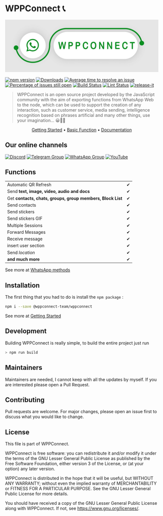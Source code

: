 # WPPConnect 📞

![WPPConnect Banner](./img/wppconnect-banner.jpeg)

[![npm version](https://img.shields.io/npm/v/@wppconnect-team/wppconnect.svg?color=green)](https://www.npmjs.com/package/@wppconnect-team/wppconnect)
[![Downloads](https://img.shields.io/npm/dm/@wppconnect-team/wppconnect.svg)](https://www.npmjs.com/package/@wppconnect-team/wppconnect)
[![Average time to resolve an issue](https://isitmaintained.com/badge/resolution/wppconnect-team/wppconnect.svg)](https://isitmaintained.com/project/wppconnect-team/wppconnect 'Average time to resolve an issue')
[![Percentage of issues still open](https://isitmaintained.com/badge/open/wppconnect-team/wppconnect.svg)](https://isitmaintained.com/project/wppconnect-team/wppconnect 'Percentage of issues still open')
[![Build Status](https://img.shields.io/github/workflow/status/wppconnect-team/wppconnect/build.svg)](https://github.com/wppconnect-team/wppconnect/actions)
[![Lint Status](https://img.shields.io/github/workflow/status/wppconnect-team/wppconnect/lint.svg?label=lint)](https://github.com/wppconnect-team/wppconnect/actions)
[![release-it](https://img.shields.io/badge/%F0%9F%93%A6%F0%9F%9A%80-release--it-e10079.svg)](https://github.com/release-it/release-it)

> WPPConnect is an open source project developed by the JavaScript community with the aim of exporting functions from WhatsApp Web to the node, which can be used to support the creation of any interaction, such as customer service, media sending, intelligence recognition based on phrases artificial and many other things, use your imagination... 😀🤔💭

<p align="center">
  <a href="https://wppconnect-team.github.io/wppconnect/pages/Getting%20Started/installation.html">Getting Started</a> •
  <a href="https://wppconnect-team.github.io/wppconnect/pages/Getting%20Started/basic-functions.html">Basic Function</a> •
  <a href="https://wppconnect-team.github.io/wppconnect/">Documentation</a>
</p>

## Our online channels

[![Discord](https://img.shields.io/discord/844351092758413353?color=blueviolet&label=Discord&logo=discord&style=flat)](https://discord.gg/zufsDRjxUQ)
[![Telegram Group](https://img.shields.io/badge/Telegram-Group-32AFED?logo=telegram)](https://t.me/wppconnect)
[![WhatsApp Group](https://img.shields.io/badge/WhatsApp-Group-25D366?logo=whatsapp)](https://chat.whatsapp.com/C1ChjyShl5cA7KvmtecF3L)
[![YouTube](https://img.shields.io/youtube/channel/subscribers/UCD7J9LG08PmGQrF5IS7Yv9A?label=YouTube)](https://www.youtube.com/c/wppconnect)

## Functions

|                                                            |     |
| ---------------------------------------------------------- | --- |
| Automatic QR Refresh                                       | ✔   |
| Send **text, image, video, audio and docs**                | ✔   |
| Get **contacts, chats, groups, group members, Block List** | ✔   |
| Send contacts                                              | ✔   |
| Send stickers                                              | ✔   |
| Send stickers GIF                                          | ✔   |
| Multiple Sessions                                          | ✔   |
| Forward Messages                                           | ✔   |
| Receive message                                            | ✔   |
| insert user section                                        | ✔   |
| Send _location_                                            | ✔   |
| **and much more**                                          | ✔   |

See more at <a href="https://wppconnect-team.github.io/wppconnect/classes/whatsapp.html">WhatsApp methods</a>

## Installation

The first thing that you had to do is install the `npm package` :

```bash
npm i --save @wppconnect-team/wppconnect
```

See more at <a href="https://wppconnect-team.github.io/wppconnect/pages/Getting%20Started/installation.html">Getting Started</a>

## Development

Building WPPConnect is really simple, to build the entire project just run

```bash
> npm run build
```

## Maintainers

Maintainers are needed, I cannot keep with all the updates by myself. If you are
interested please open a Pull Request.

## Contributing

Pull requests are welcome. For major changes, please open an issue first to
discuss what you would like to change.

## License

This file is part of WPPConnect.

WPPConnect is free software: you can redistribute it and/or modify
it under the terms of the GNU Lesser General Public License as published by
the Free Software Foundation, either version 3 of the License, or
(at your option) any later version.

WPPConnect is distributed in the hope that it will be useful,
but WITHOUT ANY WARRANTY; without even the implied warranty of
MERCHANTABILITY or FITNESS FOR A PARTICULAR PURPOSE. See the
GNU Lesser General Public License for more details.

You should have received a copy of the GNU Lesser General Public License
along with WPPConnect. If not, see <https://www.gnu.org/licenses/>.
